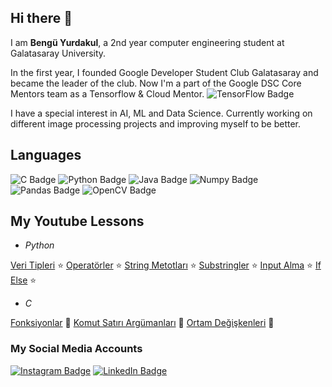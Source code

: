 ## Hi there 👋

I am **Bengü Yurdakul**, a 2nd year computer engineering student at Galatasaray University.

In the first year, I founded Google Developer Student Club Galatasaray and became the leader of the club. Now I'm a part of the Google DSC Core Mentors team as a Tensorflow & Cloud Mentor. 
![TensorFlow Badge](https://img.shields.io/badge/TensorFlow-FF6F00?style=for-the-badge&logo=TensorFlow&logoColor=white)

I have a special interest in AI, ML and Data Science.
Currently working on different image processing projects and improving myself to be better.

## Languages
![C Badge](https://img.shields.io/badge/C-00599C?style=for-the-badge&logo=c&logoColor=white) 
![Python Badge](https://img.shields.io/badge/Python-FFD43B?style=for-the-badge&logo=python&logoColor=blue) 
![Java Badge](https://img.shields.io/badge/Java-ED8B00?style=for-the-badge&logo=java&logoColor=white) 
![Numpy Badge](https://img.shields.io/badge/Numpy-777BB4?style=for-the-badge&logo=numpy&logoColor=white)
![Pandas Badge](https://img.shields.io/badge/Pandas-2C2D72?style=for-the-badge&logo=pandas&logoColor=white) 
![OpenCV Badge](https://img.shields.io/badge/OpenCV-27338e?style=for-the-badge&logo=OpenCV&logoColor=white) 

## My Youtube Lessons

- *Python*

[Veri Tipleri](https://www.youtube.com/watch?v=7E0DJkssPoE "Veri Tipleri") :star:
[Operatörler](https://www.youtube.com/watch?v=bI4t6WfZmuQ "Operatörler") :star:
[String Metotları](https://www.youtube.com/watch?v=T3SbddURcNc "String Metotları") :star:
[Substringler](https://www.youtube.com/watch?v=nUZkJAqMWzk "Substringler") :star:
[Input Alma](https://www.youtube.com/watch?v=6HdsP_W6XHc "Input Alma") :star:
[If Else](https://www.youtube.com/watch?v=7V18q9dDUZo "If Else") :star:

- *C*

[Fonksiyonlar](https://www.youtube.com/watch?v=xCfxyDqbVGo "Fonksiyonlar") :star2:
[Komut Satırı Argümanları](https://www.youtube.com/watch?v=pVUrz4XZ9eU "Komut Satırı Argümanları") :star2:
[Ortam Değişkenleri](https://www.youtube.com/watch?v=Ks1C3eFoGSE "Ortam Değişkenleri") :star2:

### My Social Media Accounts
[![Instagram Badge](https://img.shields.io/badge/-Instagram-C13584?style=flat-quare&labelColor=C13584&logo=instagram&logoColor=white&link=link)](https://www.instagram.com/benguyurdakul/)
[![LinkedIn Badge](https://img.shields.io/badge/LinkedIn-0077B5?style=for-the-badge&logo=linkedin&logoColor=white)](https://www.linkedin.com/in/benguyurdakull/)
